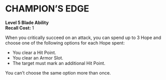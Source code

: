 # CHAMPION’S EDGE

**Level 5 Blade Ability**  
**Recall Cost:** 1

When you critically succeed on an attack, you can spend up to 3 Hope and choose one of the following options for each Hope spent:

- You clear a Hit Point.
- You clear an Armor Slot.
- The target must mark an additional Hit Point.

You can’t choose the same option more than once.